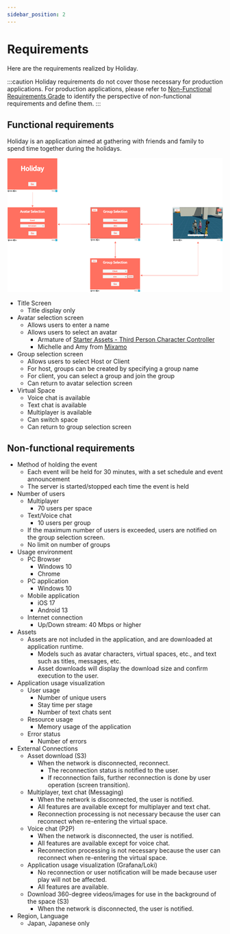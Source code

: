 ```yaml
---
sidebar_position: 2
---
```


# Requirements

Here are the requirements realized by Holiday.

:::caution
Holiday requirements do not cover those necessary for production applications.
For production applications, please refer to [Non-Functional Requirements Grade](https://www.ipa.go.jp/sec/softwareengineering/std/ent03-b.html) to identify the perspective of non-functional requirements and define them.
:::

## Functional requirements

Holiday is an application aimed at gathering with friends and family to spend time together during the holidays.

![holiday](../img/holiday.png)

- Title Screen
  - Title display only
- Avatar selection screen
  - Allows users to enter a name
  - Allows users to select an avatar
    - Armature of [Starter Assets - Third Person Character Controller](https://assetstore.unity.com/packages/essentials/starter-assets-third-person-character-controller-196526?locale=en-JP)
    - Michelle and Amy from [Mixamo](https://www.mixamo.com)
- Group selection screen
  - Allows users to select Host or Client
  - For host, groups can be created by specifying a group name
  - For client, you can select a group and join the group
  - Can return to avatar selection screen
- Virtual Space
  - Voice chat is available
  - Text chat is available
  - Multiplayer is available
  - Can switch space
  - Can return to group selection screen

## Non-functional requirements

- Method of holding the event
  - Each event will be held for 30 minutes, with a set schedule and event announcement
  - The server is started/stopped each time the event is held
- Number of users
  - Multiplayer
    - 70 users per space
  - Text/Voice chat
    - 10 users per group
  - If the maximum number of users is exceeded, users are notified on the group selection screen.
  - No limit on number of groups
- Usage environment
  - PC Browser
    - Windows 10
    - Chrome
  - PC application
    - Windows 10
  - Mobile application
    - iOS 17
    - Android 13
  - Internet connection
    - Up/Down stream: 40 Mbps or higher
- Assets
  - Assets are not included in the application, and are downloaded at application runtime.
    - Models such as avatar characters, virtual spaces, etc., and text such as titles, messages, etc.
    - Asset downloads will display the download size and confirm execution to the user.
- Application usage visualization
  - User usage
    - Number of unique users
    - Stay time per stage
    - Number of text chats sent
  - Resource usage
    - Memory usage of the application
  - Error status
    - Number of errors
- External Connections
  - Asset download (S3)
    - When the network is disconnected, reconnect.
      - The reconnection status is notified to the user.
      - If reconnection fails, further reconnection is done by user operation (screen transition).
  - Multiplayer, text chat (Messaging)
    - When the network is disconnected, the user is notified.
    - All features are available except for multiplayer and text chat.
    - Reconnection processing is not necessary because the user can reconnect when re-entering the virtual space.
  - Voice chat (P2P)
    - When the network is disconnected, the user is notified.
    - All features are available except for voice chat.
    - Reconnection processing is not necessary because the user can reconnect when re-entering the virtual space.
  - Application usage visualization (Grafana/Loki)
    - No reconnection or user notification will be made because user play will not be affected.
    - All features are available.
  - Download 360-degree videos/images for use in the background of the space (S3)
    - When the network is disconnected, the user is notified.
- Region, Language
  - Japan, Japanese only
